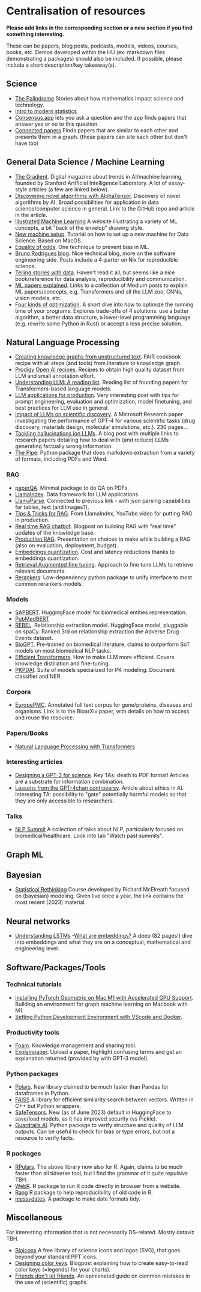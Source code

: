 # Centralisation of resources 

**Please add links in the corresponding section or a new section if you find something interesting.**

These can be papers, blog posts, podcasts, models, videos, courses, books, etc. Demos developed within the HU (ex: markdown files demonstrating a packages) should also be included.
If possible, please include a short description/key takeaway(s).

## Science

- [The Palindrome](https://thepalindrome.substack.com/) Stories about how mathematics impact science and technology.
- [Intro to modern statistics](https://openintro-ims.netlify.app/)
- [Consensus.app](https://consensus.app/search/) lets you ask a question and the app finds papers that answer yes or no to this question.
- [Connected papers](https://www.connectedpapers.com/) Finds papers that are similar to each other and presents them in a graph. (these papers can site each other but don't have too)


## General Data Science / Machine Learning

- [The Gradient](https://thegradient.pub/). Digital magazine about trends in AI/machine learning, founded by Stanford Artificial Intelligence Laboratory. A lot of essay-style articles (a few are linked below). 
- [Discovering novel algorithms with AlphaTensor](https://www.deepmind.com/blog/discovering-novel-algorithms-with-alphatensor). Discovery of novel algorithms by AI. Broad possibilities for application in data science/computer science in general. Link to the GitHub repo and article in the article.
- [Illustrated Machine Learning](https://illustrated-machine-learning.github.io/) A website illustrating a variety of ML concepts, a bit "back of the envelop" drawing style.
- [New machine setup](https://github.com/RamiKrispin/awesome-ds-setting). Tutorial on how to set up a new machine for Data Science. Based on MacOS.
- [Equality of odds](https://mlu-explain.github.io/equality-of-odds/). One technique to prevent bias in ML.
- [Bruno Rodrigues blog](https://www.brodrigues.co/blog/). Nice technical blog, more on the software engineering side. Posts include a 4-parter on Nix for reproducible science.
- [Telling stories with data](https://tellingstorieswithdata.com/). Haven't read it all, but seems like a nice book/reference for data analysis, reproducibility and communication.
- [ML papers explained](https://github.com/dair-ai/ML-Papers-Explained). Links to a collection of Medium posts to explain ML papers/concepts, e.g. Transformers and all the LLM zoo, CNNs, vision models, etc.
- [Four kinds of optimization](https://tratt.net/laurie/blog/2023/four_kinds_of_optimisation.html). A short dive into how to optimize the running time of your programs. Explores trade-offs of 4 solutions: use a better algorithm, a better data structure, a lower-level programming language (e.g. rewrite some Python in Rust) or accept a less precise solution.

## Natural Language Processing

- [Creating knowledge graphs from unstructured text](https://faircookbook.elixir-europe.org/content/recipes/interoperability/creating-knowledge-graph-from-unstructured-text.html). FAIR cookbook recipe with all steps (and tools) from literature to knowledge graph.
- [Prodigy Open AI recipes](https://github.com/explosion/prodigy-openai-recipes). Recipes to obtain high quality dataset from LLM and small annotation effort.
- [Understanding LLM: A reading list](https://sebastianraschka.com/blog/2023/llm-reading-list.html). Reading list of founding papers for Transformers-based language models.
- [LLM applications for production](https://huyenchip.com/2023/04/11/llm-engineering.html). Very interesting post with tips for prompt engineering, evaluation and optimization, model finetuning, and best practices for LLM use in general.
- [Impact of LLMs on scientific discovery](https://arxiv.org/pdf/2311.07361.pdf). A Microsoft Research paper investigating the performance of GPT-4 for various scientific tasks (drug discovery, materials design, molecular simulations, etc.). 230 pages...
- [Tackling hallucinations ion LLMs](https://magazine.sebastianraschka.com/p/research-papers-in-november-2023). A blog post with multiple links to research papers detailing how to deal with (and reduce) LLMs generating factually wrong information.
- [The Pipe](https://github.com/emcf/thepipe): Python package that does markdown extraction from a variety of formats, including PDFs and Word.


### RAG
- [paperQA](https://github.com/whitead/paper-qa/). Minimal package to do QA on PDFs.
- [LlamaIndex](https://docs.llamaindex.ai/en/stable/). Data framework for LLM applications.
- [LlamaParse](https://www.llamaindex.ai/blog/launching-the-first-genai-native-document-parsing-platform). Connected to previous link - with json parsing capabilities for tables, text (and images?).
- [Tips & Tricks for RAG](https://www.youtube.com/watch?app=desktop&v=ZP1F9z-S7T0&feature=youtu.be). From LlamaIndex, YouTube video for putting RAG in production.
- [Real time RAG chatbot](https://blog.streamlit.io/build-a-real-time-rag-chatbot-google-drive-sharepoint/). Blogpost on building RAG with "real time" updates of the knowledge base.
- [Production RAG](https://docs.google.com/presentation/d/1bPv3lrayGe4LOn2v_Go_n7o5xDrGvmfLAQ83Q0EI8GY/edit#slide=id.p). Presentation on choices to make while building a RAG (also on evaluation, deployment, budget).
- [Embeddings quantization](https://huggingface.co/blog/embedding-quantization). Cost and latency reductions thanks to embeddings quantization.
- [Retrieval Augmented fine tuning](https://www.youtube.com/watch?app=desktop&v=sqPckknlgDc). Approach to fine tune LLMs to retrieve relevant documents.
- [Rerankers](https://www.answer.ai/posts/2024-09-16-rerankers.html): Low-dependency python package to unify interface to most common rerankers models.

### Models

- [SAPBERT](https://huggingface.co/cambridgeltl/SapBERT-from-PubMedBERT-fulltext). HuggingFace model for biomedical entities representation.
- [PubMedBERT](https://huggingface.co/microsoft/BiomedNLP-PubMedBERT-base-uncased-abstract)
- [REBEL](https://github.com/Babelscape/rebel). Relationship extraction model. HuggingFace model, pluggable on spaCy. Ranked 3rd on relationship extraction the Adverse Drug Events dataset.
- [BioGPT](https://github.com/microsoft/BioGPT). Pre-trained on biomedical literature, claims to outperform SoT models on most biomedical NLP tasks.
- [Efficient Transformers](https://developers.reinfer.io/blog/2022/04/11/efficient-transformers-part2). How to make LLM more efficient. Covers knowledge distillation and fine-tuning.
- [PKPDAI](https://github.com/PKPDAI). Suite of models specialized for PK modeling. Document classifier and NER.

### Corpora

- [EuropePMC](https://www.biorxiv.org/content/10.1101/2023.02.20.529292v1.full.pdf+html). Annotated full text corpus for gene/proteins, diseases and organisms. Link is to the BioarXiv paper, with details on how to access and reuse the resource.

### Papers/Books

- [Natural Language Processing with Transformers](https://github.com/nlp-with-transformers/notebooks)

### Interesting articles

- [Designing a GPT-3 for science](https://future.com/how-to-build-gpt-3-for-science). Key TAs: death to PDF format! Articles are a substrate for information combination.
- [Lessons from the GPT-4chan controversy](https://thegradient.pub/gpt-4chan-lessons/). Article about ethics in AI. Interesting TA: possibility to "gate" potentially harmful models so that they are only accessible to researchers.

### Talks
- [NLP Summit](https://www.nlpsummit.org/) A collection of talks about NLP, particularly focused on biomedical/healthcare. Look into tab "Watch past summits".

## Graph ML

## Bayesian

- [Statistical Rethinking](https://github.com/rmcelreath/stat_rethinking_2023) Course developed by Richard McElreath focused on (bayesian) modeling. Given live once a year, the link contains the most recent (2023) material.

## Neural networks

- [Understanding LSTMs](https://medium.com/@mumbaiyachori/understanding-lstms-6d50b10f2a37)
-[What are embeddings?](https://vickiboykis.com/what_are_embeddings/) A deep (82 pages!) dive into embeddings and what they are on a conceptual, mathematical and engineering level.

## Software/Packages/Tools

### Technical tutorials

- [Installing PyTorch Geometric on Mac M1 with Accelerated GPU Support](https://medium.com/@jgbrasier/installing-pytorch-geometric-on-mac-m1-with-accelerated-gpu-support-2e7118535c50). Building an environment for graph machine learning on Macbook with M1.
- [Setting Python Development Environment with VScode and Docker](https://github.com/RamiKrispin/vscode-python?#readme). 

### Productivity tools
- [Foam](https://foambubble.github.io/foam/). Knowledge management and sharing tool.
- [Explainpaper](https://www.explainpaper.com/). Upload a paper, highlight confusing terms and get an explanation returned (provided by with GPT-3 model).

### Python packages
- [Polars](https://github.com/pola-rs/polars/tree/master/py-polars). New library claimed to be much faster than Pandas for dataframes in Python.
- [FAISS](https://faiss.ai/) A library for efficient similarity search between vectors. Written in C++ but Python wrappers.
- [SafeTensors](https://github.com/huggingface/safetensors). New (as of June 2023) default in HuggingFace to save/load models, as it has improved security (vs Pickle).
- [Guardrails AI](https://docs.getguardrails.ai/). Python package to verify structure  and quality of LLM outputs. Can be useful to check for bias or type errors, but not a resource to verify facts.

### R packages
- [RPolars](https://rpolars.github.io/articles/rpolars.html). The above library now also for R. Again, claims to be much faster than all tidverse tool, but I find the grammar of it quite repulsive TBH.
- [WebR](https://www.tidyverse.org/blog/2023/03/webr-0-1-0/). R package to run R code directly in browser from a website.
- [Rang](http://blog.schochastics.net/post/rang-make-ancient-r-code-run-again/) R package to help reproducibility of old code in R.
- [messydates](https://globalgov.github.io/messydates/). A package to make date formats tidy.


## Miscellaneous
For interesting information that is not necessarily DS-related. Mostly dataviz TBH.

- [Bioicons](https://bioicons.com/) A free library of science icons and logos (SVG), that goes beyond your standard PPT icons.
- [Designing color keys](https://blog.datawrapper.de/color-keys-for-data-visualizations/). Blogpost explaining how to create easy-to-read color keys (=legends) for your charts).
- [Friends don't let friends](https://github.com/cxli233/FriendsDontLetFriends). An opinionated guide on common mistakes in the use of (scientific) graphs.

